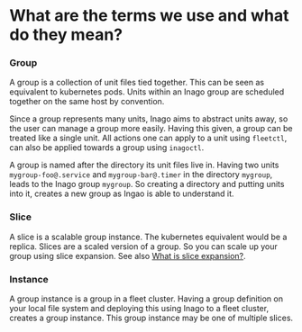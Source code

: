 # What are the terms we use and what do they mean?

### Group
A group is a collection of unit files tied together. This can be seen as
equivalent to kubernetes pods. Units within an Inago group are scheduled
together on the same host by convention.

Since a group represents many units, Inago aims to abstract units away, so
the user can manage a group more easily. Having this given, a group can be
treated like a single unit. All actions one can apply to a unit using
`fleetctl`, can also be applied towards a group using `inagoctl`.

A group is named after the directory its unit files live in. Having two units
`mygroup-foo@.service` and `mygroup-bar@.timer` in the directory `mygroup`,
leads to the Inago group `mygroup`. So creating a directory and putting units
into it, creates a new group as Ingao is able to understand it.

### Slice
A slice is a scalable group instance. The kubernetes equivalent would be a
replica. Slices are a scaled version of a group. So you can scale up your group
using slice expansion. See also [What is slice expansion?](slice_expansion.md).

### Instance
A group instance is a group in a fleet cluster. Having a group definition on
your local file system and deploying this using Inago to a fleet cluster,
creates a group instance. This group instance may be one of multiple slices.
